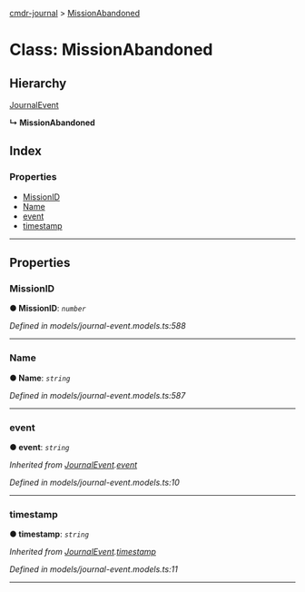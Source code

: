 [cmdr-journal](../README.md) > [MissionAbandoned](../classes/missionabandoned.md)



# Class: MissionAbandoned

## Hierarchy


 [JournalEvent](journalevent.md)

**↳ MissionAbandoned**







## Index

### Properties

* [MissionID](missionabandoned.md#missionid)
* [Name](missionabandoned.md#name)
* [event](missionabandoned.md#event)
* [timestamp](missionabandoned.md#timestamp)



---
## Properties
<a id="missionid"></a>

###  MissionID

**●  MissionID**:  *`number`* 

*Defined in models/journal-event.models.ts:588*





___

<a id="name"></a>

###  Name

**●  Name**:  *`string`* 

*Defined in models/journal-event.models.ts:587*





___

<a id="event"></a>

###  event

**●  event**:  *`string`* 

*Inherited from [JournalEvent](journalevent.md).[event](journalevent.md#event)*

*Defined in models/journal-event.models.ts:10*





___

<a id="timestamp"></a>

###  timestamp

**●  timestamp**:  *`string`* 

*Inherited from [JournalEvent](journalevent.md).[timestamp](journalevent.md#timestamp)*

*Defined in models/journal-event.models.ts:11*





___


